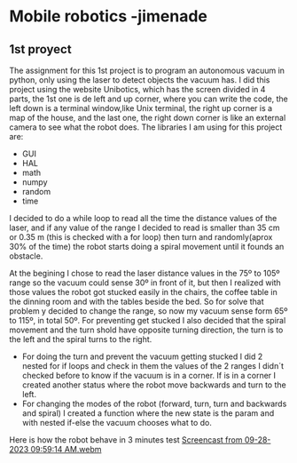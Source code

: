 # Mobile robotics -jimenade
## 1st proyect
The assignment for this 1st project is to program an autonomous vacuum in python, only using the laser to detect objects the vacuum has.
I did this project using the website Unibotics, which has the screen divided in 4 parts, the 1st one is de left and up corner, where you can write the code, the left down is a terminal window,like Unix terminal, the right up corner is a map of the house, and the last one, the right down corner is like an external camera to see what the robot does.
The libraries I am using for this project are: 
* GUI
* HAL 
* math
* numpy
* random
* time

I decided to do a while loop to read all the time the distance values of the laser, and if any value of the range I decided to read is smaller than 35 cm or 0.35 m (this is checked with a for loop) then turn and randomly(aprox 30% of the time) the robot starts doing a spiral movement until it founds an obstacle.

At the begining I chose to read the laser distance values in the 75º to 105º range so the vacuum could sense 30º in front of it, but then I realized with those values the robot got stucked easily in the chairs, the coffee table in the dinning room and with the tables beside the bed.
So for solve that problem y decided to change the range, so now my vacuum sense form 65º to 115º, in total 50º.
For preventing get stucked I also decided that the spiral movement and the turn shold have opposite turning direction, the turn is to the left and the spiral turns to the right.

- For doing the turn and prevent the vacuum getting stucked I did 2 nested for if loops and check in them the values of the 2 ranges I didn´t checked before to know if the vacuum is in a corner. If is in a corner I created another status where the robot move backwards and turn to the left. 
- For changing the modes of the robot (forward, turn, turn and backwards and spiral) I created a function where the new state is the param and with nested if-else the vacuum chooses what to do.

Here is how the robot behave in 3 minutes test
[Screencast from 09-28-2023 09:59:14 AM.webm](https://github.com/jimenade/rob.movil-jimenade/assets/102520569/bc16a8ce-e185-4889-ade3-cb6f65996902)
